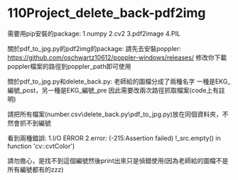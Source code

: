 # 110Project_delete_back-pdf2img

需要用pip安裝的package:
1.numpy 
2.cv2
3.pdf2image
4.PIL

關於pdf_to_jpg.py的pdf2img的package:
請先去安裝poppler:
https://github.com/oschwartz10612/poppler-windows/releases/
修改你下載poppler檔案的路徑到poppler_path即可使用

關於pdf_to_jpg.py和delete_back.py:
老師給的圖檔分成了兩種名字
一種是EKG_編號_post，另一種是EKG_編號_pre
因此需要改兩次路徑抓取檔案(code上有註明)

請把所有檔案(number.csv\delete_back.py\pdf_to_jpg.py)放在同個資料夾，不然會抓不到編號

看到兩種錯誤:
1.I/O ERROR
2.error: (-215:Assertion failed) !_src.empty() in function 'cv::cvtColor')

請勿擔心，是找不到這個編號然後print出來只是偵錯使用(因為老師給的圖檔不是所有編號都有的zzz)
